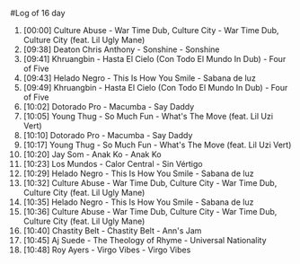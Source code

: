 #Log of 16 day

1. [00:00] Culture Abuse - War Time Dub, Culture City - War Time Dub, Culture City (feat. Lil Ugly Mane)
1. [09:38] Deaton Chris Anthony - Sonshine - Sonshine
1. [09:41] Khruangbin - Hasta El Cielo (Con Todo El Mundo In Dub) - Four of Five
1. [09:43] Helado Negro - This Is How You Smile - Sabana de luz
1. [09:49] Khruangbin - Hasta El Cielo (Con Todo El Mundo In Dub) - Four of Five
1. [10:02] Dotorado Pro - Macumba - Say Daddy
1. [10:05] Young Thug - So Much Fun - What's The Move (feat. Lil Uzi Vert)
1. [10:10] Dotorado Pro - Macumba - Say Daddy
1. [10:17] Young Thug - So Much Fun - What's The Move (feat. Lil Uzi Vert)
1. [10:20] Jay Som - Anak Ko - Anak Ko
1. [10:23] Los Mundos - Calor Central - Sin Vértigo
1. [10:29] Helado Negro - This Is How You Smile - Sabana de luz
1. [10:32] Culture Abuse - War Time Dub, Culture City - War Time Dub, Culture City (feat. Lil Ugly Mane)
1. [10:35] Helado Negro - This Is How You Smile - Sabana de luz
1. [10:36] Culture Abuse - War Time Dub, Culture City - War Time Dub, Culture City (feat. Lil Ugly Mane)
1. [10:40] Chastity Belt - Chastity Belt - Ann's Jam
1. [10:45] Aj Suede - The Theology of Rhyme - Universal Nationality
1. [10:48] Roy Ayers - Virgo Vibes - Virgo Vibes
